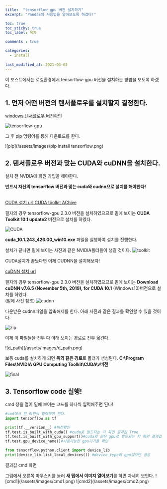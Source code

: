 ```yaml
---
title:  "tensorflow gpu 버전 설치하기"
excerpt: "Pandas의 사용법을 알아보도록 하겠다!"

toc: true
toc_sticky: true
toc_label: 목차

comments : true

categories:
  - install
  
last_modified_at: 2021-03-02
---
```

<style>
    .tt {font-size : 16px;}
</style>


이 포스트에서는 로컬환경에서 tensorflow-gpu 버전을 설치하는 방법을 보도록 하겠다.

## 1. 먼저 어떤 버전의 텐서플로우를 설치할지 결정한다.

[windows 텐서플로우 버전확인](https://www.tensorflow.org/install/source_windows#tested_build_configurations)

![tensorflow-gpu](/assets/images/tensorflow-gpu.png)

그 후 pip 명령어를 통해 다운로드를 한다.

![pip](/assets/images/pip install tensorflow.png)

## 2. 텐서플로우 버전과 맞는 CUDA와 cuDNN을 설치한다.

설치 전 NVDIA에 회원 가입을 해야한다.

<strong>반드시 자신의 tensorflow 버전과 맞는 cuda와 cudnn으로 설치를 해야한다!</strong>

<br>[CUDA 설치 url CUDA toolkit AChive](https://developer.nvidia.com/cuda-toolkit-archive)

필자의 경우 tensorflow-gpu 2.3.0 버전을 설치하였으므로 밑에 보이는 <strong>CUDA Toolkit 10.1 update2</strong> 버전으로 설치를 하였다.

![CUDA](/assets/images/cuda.png)

<strong>cuda_10.1.243_426.00_win10.exe</strong> 파일을 실행하여 설치를 진행한다.

설치가 끝나면 밑에 보이는 사진과 같은 NVIDIA폴더들이 생길 것이다.
![toolkit](/assets/images/toolkit.png)

CUDA설치가 끝났다면 이제 CUDNN을 설치해보자!

[cuDNN 설치 url](https://developer.nvidia.com/rdp/cudnn-archive)

필자의 경우 tensorflow-gpu 2.3.0 버전을 설치하였으므로 밑에 보이는 <strong>Download cuDNN v7.6.5 (November 5th, 2019), for CUDA 10.1</strong> (Windows10)버전으로 설치를 하였다.
<br>(밑에 사진 참조)
![cudnn](/assets/images/cudnn.png)

<p>다운받은 cudnn파일을 압축해제를 한다. 아래 사진과 같은 결과를 확인할 수 있을 것이다.</p>

![zip](/assets/images/zip.png)

<p>이제 이 파일들을 전부 다 아래 보이는 경로로 전부 옮긴다.</p>
![d_path](/assets/images/d_path.png)

보통 cuda를 설치하게 되면 <strong>위와 같은 경로</strong>로 폴더가 생성된다.
<strong>C:\Program Files\NVIDIA GPU Computing Toolkit\CUDA\v버전</strong>

![final](/assets/images/final.png)

## 3. Tensorflow code 실행!
cmd 창을 열어 밑에 보이는 코드를 하나씩 입력해주면 된다!

```python
#cmd에서 한 라인씩 입력해야 한다.
import tensorflow as tf

print(tf.__version__) #버전확인
tf.test.is_built_with_cuda() #cuda로 빌드되는 지 확인 결과값 True
tf.test.is_built_with_gpu_support()#cuda와 같은 gpu로 빌드되는 지 확인 결과값 True
tf.test.gpu_device_name()#사용가능한 gpu기기들 확인

from tensorflow.python.client import device_lib
print(device_lib.list_local_devices()) #device_type에 gpu있으면 성공


```

<p>결과값 cmd 화면</p>
그림에서 오른쪽 마우스키를 눌러 <strong>새 탭에서 이미지 열어보기</strong>를 하면 자세히 보인다.
![cmd1](/assets/images/cmd1.png)
![cmd2](/assets/images/cmd2.png)